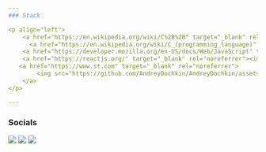 ```yaml
---
### Stack

<p align="left">
    <a href="https://en.wikipedia.org/wiki/C%2B%2B" target="_blank" rel="noreferrer"><img src="https://raw.githubusercontent.com/danielcranney/readme-generator/main/public/icons/skills/cplusplus.svg" width="60" height="60" alt="C++" /></a>
      <a href="https://en.wikipedia.org/wiki/C_(programming_language)" target="_blank" rel="noreferrer"><img src="https://raw.githubusercontent.com/danielcranney/readme-generator/main/public/icons/skills/c-colored.svg" width="60" height="60" alt="C" /></a>
    <a href="https://developer.mozilla.org/en-US/docs/Web/JavaScript" target="_blank" rel="noreferrer"><img src="https://raw.githubusercontent.com/danielcranney/readme-generator/main/public/icons/skills/javascript-colored.svg" width="60" height="60" alt="JavaScript" /></a>
    <a href="https://reactjs.org/" target="_blank" rel="noreferrer"><img src="https://raw.githubusercontent.com/danielcranney/readme-generator/main/public/icons/skills/react-colored.svg" width="60" height="60" alt="React" /></a>
   <a href="https://www.st.com" target="_blank" rel="noreferrer">
        <img src="https://github.com/AndreyDochkin/AndreyDochkin/assets/37371996/e7fc9561-259f-41e3-83e3-f05e11f998a9" width="60" height="60" alt="Microcontroller" />
    </a>
</p>

---
```

### Socials

<p align="left">    
<a href="https://t.me/Andrei_D4"><img src="https://img.shields.io/badge/Telegram-2CA5E0?style=for-the-badge&logo=telegram&logoColor=white"  target="_blank" rel="noreferrer"/></a>
<a href="https://www.linkedin.com/in/andrei-dochkin-707a9213a/" target="_blank" rel="noreferrer"><img src="https://img.shields.io/badge/LinkedIn-0077B5?style=for-the-badge&logo=linkedin&logoColor=white"/></a>
<a href="mailto:andrey.dochkin@gmail.com" target="_blank" rel="noreferrer"><img src="https://img.shields.io/badge/Gmail-D14836?style=for-the-badge&logo=gmail&logoColor=white"/></a>
</p>

